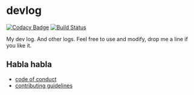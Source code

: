 # devlog

[![Codacy Badge](https://api.codacy.com/project/badge/Grade/fb24beb0f41046569f8b332bc47642ab)](https://www.codacy.com/app/jarek.zgoda/devlog) [![Build Status](https://travis-ci.com/zgoda/devlog.svg?branch=master)](https://travis-ci.com/zgoda/devlog)

My dev log. And other logs. Feel free to use and modify, drop me a line if you like it.

## Habla habla

* [code of conduct](CODE_OF_CONDUCT.md)
* [contributing guidelines](CONTRIBUTING.md)
